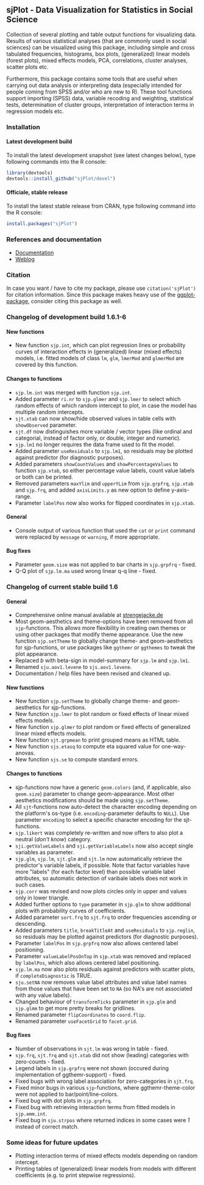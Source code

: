 sjPlot - Data Visualization for Statistics in Social Science
------------------------------------------------------------------------------
Collection of several plotting and table output functions for visualizing data. Results of various statistical analyses (that are commonly used in social sciences) can be visualized using this package, including simple and cross tabulated frequencies, histograms, box plots, (generalized) linear models (forest plots), mixed effects models, PCA, correlations, cluster analyses, scatter plots etc.

Furthermore, this package contains some tools that are useful when carrying out data analysis or interpreting data (especially intended for people coming from SPSS and/or who are new to R). These tool functions support importing (SPSS) data, variable recoding and weighting, statistical tests, determination of cluster groups, interpretation of interaction terms in regression models etc.


### Installation

#### Latest development build

To install the latest development snapshot (see latest changes below), type following commands into the R console:

```r
library(devtools)
devtools::install_github("sjPlot/devel")
```

#### Officiale, stable release
To install the latest stable release from CRAN, type following command into the R console:

```r
install.packages("sjPlot")
```

### References and documentation

- [Documentation](http://www.strengejacke.de/sjPlot/)
- [Weblog](http://strengejacke.wordpress.com/sjplot-r-package/)


### Citation

In case you want / have to cite my package, please use `citation('sjPlot')` for citation information. Since this package makes heavy use of the [ggplot-package](http://cran.r-project.org/web/packages/ggplot2/index.html), consider citing this package as well.


### Changelog of development build 1.6.1-6

#### New functions
* New function `sjp.int`, which can plot regression lines or probability curves of interaction effects in (generalized) linear (mixed effects) models, i.e. fitted models of class `lm`, `glm`, `lmerMod` and `glmerMod` are covered by this function.

#### Changes to functions
* `sjp.lm.int` was merged with function `sjp.int`.
* Added parameter `ri.nr` to `sjp.glmer` and `sjp.lmer` to select which random effects of which random intercept to plot, in case the model has multiple random intercepts.
* `sjt.xtab` can now show/hide observed values in table cells with `showObserved` parameter.
* `sjt.df` now distinguishes more variable / vector types (like ordinal and categorial, instead of factor only, or double, integer and numeric).
* `sjp.lm1` no longer requires the data frame used to fit the model.
* Added parameter `useResiduals` to `sjp.lm1`, so residuals may be plotted against predictor (for diagnostic purposes).
* Added parameters `showCountValues` and `showPercentageValues` to function `sjp.xtab`, so either percentage value labels, count value labels or both can be printed.
* Removed parameters `maxYlim` and `upperYLim` from `sjp.grpfrq`, `sjp.xtab` and `sjp.frq`, and added `axisLimits.y` as new option to define y-axis-range.
* Parameter `labelPos` now also works for flipped coordinates in `sjp.xtab`.

#### General
* Console output of various function that used the `cat` or `print` command were replaced by `message` or `warning`, if more appropriate.

#### Bug fixes
* Parameter `geom.size` was not applied to bar charts in `sjp.grpfrq` - fixed.
* Q-Q plot of `sjp.lm.ma` used wrong linear q-q line - fixed.


### Changelog of current stable build 1.6

#### General
* Comprehensive online manual available at [strengejacke.de](http://www.strengejacke.de/sjPlot/)
* Most geom-aesthetics and theme-options have been removed from all `sjp`-functions. This allows more flexibility in creating own themes or using other packages that modify theme appearance. Use the new function `sjp.setTheme` to globally change theme- and geom-aesthetics for sjp-functions, or use packages like `ggthemr` or `ggthemes` to tweak the plot appearance.
* Replaced _b_ with beta-sign in model-summary for `sjp.lm` and `sjp.lm1`.
* Renamed `sju.aov1.levene` to `sjs.aov1.levene`.
* Documentation / help files have been revised and cleaned up.

#### New functions
* New function `sjp.setTheme` to globally change theme- and geom-aesthetics for sjp-functions.
* New function `sjp.lmer` to plot random or fixed effects of linear mixed effects models.
* New function `sjp.glmer` to plot random or fixed effects of generalized linear mixed effects models.
* New function `sjt.grpmean` to print grouped means as HTML table.
* New function `sjs.etasq` to compute eta squared value for one-way-anovas.
* New function `sjs.se` to compute standard errors.

#### Changes to functions
* sjp-functions now have a generic `geom.colors` (and, if applicable, also `geom.size`) parameter to change geom-appearance. Most other aesthetics modifications should be made using `sjp.setTheme`.
* All `sjt`-functions now auto-detect the character encoding depending on the platform's os-type (i.e. `encoding`-parameter defaults to `NULL`). Use parameter `encoding` to select a specific character encoding for the sjt-functions.
* `sjp.likert` was completely re-written and now offers to also plot a neutral (_don't know_) category.
* `sji.getValueLabels` and `sji.getVariableLabels` now also accept single variables as parameter.
* `sjp.glm`, `sjp.lm`, `sjt.glm` and `sjt.lm` now automatically retrieve the predictor's variable labels, if possible. Note that factor variables have more "labels" (for each factor level) than possible variable label attributes, so automatic detection of varibale labels does not work in such cases.
* `sjp.corr` was revised and now plots circles only in upper and values only in lower triangle.
* Added further options to `type` parameter in `sjp.glm` to show additional plots with probability curves of coefficients.
* Added parameter `sort.frq` to `sjt.frq` to order frequencies ascending or descending.
* Added parameters `title`, `breakTitleAt` and `useResiduals` to `sjp.reglin`, so residuals may be plotted against predictors (for diagnostic purposes).
* Parameter `labelPos` in `sjp.grpfrq` now also allows centered label positioning.
* Parameter `valueLabelPosOnTop` in `sjp.xtab` was removed and replaced by `labelPos`, which also allows centered label positioning.
* `sjp.lm.ma` now also plots residuals against predictors with scatter plots, if `completeDiagnostic` is TRUE.
* `sju.setNA` now removes value label attributes and value label names from those values that have been set to `NA` (so NA's are not associated with any value labels).
* Changed behaviour of `transformTicks` parameter in `sjp.glm` and `sjp.glmm` to get more pretty breaks for gridlines.
* Renamed parameter `flipCoordinates` to `coord.flip`.
* Renamed parameter `useFacetGrid` to `facet.grid`.

#### Bug fixes
* Number of observations in `sjt.lm` was wrong in table - fixed.
* `sjp.frq`, `sjt.frq` and `sjt.xtab` did not show (leading) categories with zero-counts - fixed.
* Legend labels in `sjp.grpfrq` were not shown (occured during implementation of ggthemr-support) - fixed.
* Fixed bugs with wrong label association for zero-categories in `sjt.frq`.
* Fixed minor bugs in various `sjp`-functions, where ggthemr-theme-color were not applied to bar/point/line-colors.
* Fixed bug with dot plots in `sjp.grpfrq`.
* Fixed bug with retrieving interaction terms from fitted models in `sjp.emm.int`.
* Fixed bug in `sju.strpos` where returned indices in some cases were _1_ instead of correct match.

### Some ideas for future updates
* Plotting interaction terms of mixed effects models depending on random intercept.
* Printing tables of (generalized) linear models from models with different coefficients (e.g. to print stepwise regressions).
